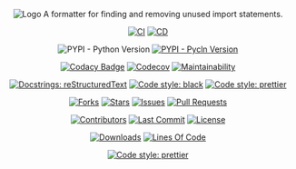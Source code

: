 <p align="center"><img src="docs/_media/logo-background.png" alt="Logo">
<quote>A formatter for finding and removing unused import statements.</quote>
</p>

<p align="center"><a href="https://github.com/hadialqattan/pycln/actions?query=workflow%3ACI"><img src="https://github.com/hadialqattan/pycln/workflows/CI/badge.svg?branch=master" alt="CI"></a>
<a href="https://github.com/hadialqattan/pycln/actions?query=workflow%3ACD"><img src="https://github.com/hadialqattan/pycln/workflows/CD/badge.svg?branch=master" alt="CD"></a></p>

<p align="center"><img src="https://img.shields.io/pypi/pyversions/pycln" alt="PYPI - Python Version">
<a href="https://pypi.org/project/pycln/"><img src="https://img.shields.io/pypi/v/pycln" alt="PYPI - Pycln Version"></a></p>

<p align="center"><a href="https://www.codacy.com/manual/hadialqattan/pycln/dashboard?utm_source=github.com&amp;utm_medium=referral&amp;utm_content=hadialqattan/pycln&amp;utm_campaign=Badge_Grade"><img src="https://app.codacy.com/project/badge/Grade/e7c6c290c3c149e484634ac1905800d6" alt="Codacy Badge"></a>
<a href="https://codecov.io/gh/hadialqattan/pycln"><img src="https://codecov.io/gh/hadialqattan/pycln/branch/master/graph/badge.svg?token=VVYBDCZPHR" alt="Codecov"></a>
<a href="https://codeclimate.com/github/hadialqattan/pycln/maintainability"><img src="https://api.codeclimate.com/v1/badges/38ec82d916c0707149aa/maintainability" alt="Maintainability"></a></p>

<p align="center"><a href="https://docutils.sourceforge.io/rst.html"><img src="https://img.shields.io/badge/docstrings-reStructuredText-gree.svg" alt="Docstrings: reStructuredText"></a>
<a href="https://github.com/psf/black"><img src="https://img.shields.io/badge/code%20style-black-000000.svg" alt="Code style: black"></a>
<a href="https://github.com/prettier/prettier"><img src="https://img.shields.io/badge/code%20style-prettier-ff69b4.svg" alt="Code style: prettier"></a></p>

<p align="center"><a href="https://github.com/hadialqattan/pycln/fork"><img src="https://img.shields.io/github/forks/hadialqattan/pycln" alt="Forks"></a>
<a href="https://github.com/hadialqattan/pycln/stargazers"><img src="https://img.shields.io/github/stars/hadialqattan/pycln" alt="Stars"></a>
<a href="https://github.com/hadialqattan/pycln/issues"><img src="https://img.shields.io/github/issues/hadialqattan/pycln" alt="Issues"></a>
<a href="https://github.com/hadialqattan/pycln/pulls"><img src="https://img.shields.io/github/issues-pr/hadialqattan/pycln" alt="Pull Requests"></a></p>

<p align="center"><a href="https://github.com/hadialqattan/pycln/graphs/contributors"><img src="https://img.shields.io/github/contributors/hadialqattan/pycln" alt="Contributors"></a>
<a href="https://github.com/hadialqattan/pycln/commits/master"><img src="https://img.shields.io/github/last-commit/hadialqattan/pycln.svg" alt="Last Commit"></a>
<a href="https://github.com/hadialqattan/pycln/blob/master/LICENSE"><img src="https://img.shields.io/github/license/hadialqattan/pycln.svg" alt="License"></a></p>

<p align="center"><a href="https://pepy.tech/project/pycln"><img src="https://pepy.tech/badge/pycln" alt="Downloads"></a>
<a href="_blank"><img src="https://img.shields.io/tokei/lines/github.com/hadialqattan/pycln" alt="Lines Of Code"></a></p>

<p align="center"><a href="https://hadialqattan.github.io/pycln"><img src="https://img.shields.io/badge/For%20More%20Information%20See-Pycln%20Docs-B3FEFF.svg" alt="Code style: prettier"></a></p>
